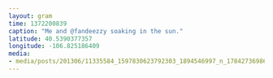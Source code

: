```yaml
---
layout: gram
time: 1372200839
caption: "Me and @fandeezzy soaking in the sun."
latitude: 40.5390377357
longitude: -106.825186409
media:
- media/posts/201306/11335584_1597830623792303_1894546997_n_17842736986000351.jpg
---
```

